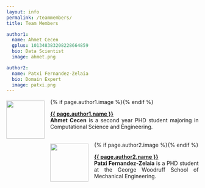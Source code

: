 ```yaml
---
layout: info
permalink: /teammembers/
title: Team Members

author1:
  name: Ahmet Cecen
  gplus: 101348383208228664859
  bio: Data Scientist
  image: ahmet.png

author2:
  name: Patxi Fernandez-Zelaia
  bio: Domain Expert
  image: patxi.png
---
```


<body>

{% if page.author1.image %}<img src="/images/{{ page.author1.image }}" height="100" width="100" align="left" style="float: left; margin: 5px 15px 15px 0px;">{% endif %}
<p align="justify"><strong><a rel="author1" href="https://plus.google.com/{{ page.author1.gplus }}" title="{{ page.author1_name }}" target="_blank">{{ page.author1.name }}</a></strong><br>
<strong>Ahmet Cecen</strong> is a second year PHD student majoring in Computational Science and Engineering. 
</p>
<br>
{% if page.author2.image %}<img src="/images/{{ page.author2.image }}" height="100" width="100" align="left" style="float: left; margin: 5px 15px 15px 0px;">{% endif %}
<p align="justify"><strong><a rel="author2" href="https://plus.google.com/{{ page.author2.gplus }}" title="{{ page.author2_name }}" target="_blank">{{ page.author2.name }}</a></strong><br>
<strong>Patxi Fernandez-Zelaia</strong> is a PHD student at the George Woodruff School of Mechanical Engineering.</p>

